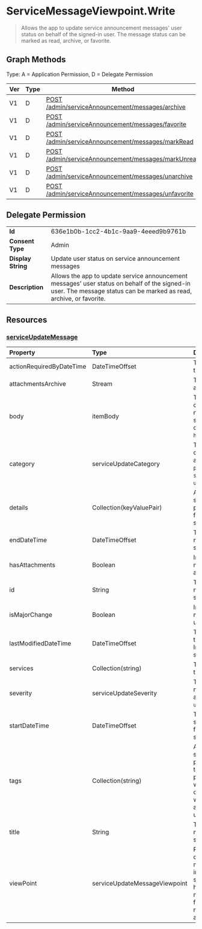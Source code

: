 # ServiceMessageViewpoint.Write

> Allows the app to update service announcement messages' user status on behalf of the signed-in user. The message status can be marked as read, archive, or favorite.
## Graph Methods

Type: A = Application Permission, D = Delegate Permission

|Ver|Type|Method|
|-------|----|------|
|V1|D|[POST /admin/serviceAnnouncement/messages/archive](https://docs.microsoft.com/graph/api/serviceupdatemessage-archive?view=graph-rest-1.0&tabs=http)|
|V1|D|[POST /admin/serviceAnnouncement/messages/favorite](https://docs.microsoft.com/graph/api/serviceupdatemessage-favorite?view=graph-rest-1.0&tabs=http)|
|V1|D|[POST /admin/serviceAnnouncement/messages/markRead](https://docs.microsoft.com/graph/api/serviceupdatemessage-markread?view=graph-rest-1.0&tabs=http)|
|V1|D|[POST /admin/serviceAnnouncement/messages/markUnread](https://docs.microsoft.com/graph/api/serviceupdatemessage-markunread?view=graph-rest-1.0&tabs=http)|
|V1|D|[POST /admin/serviceAnnouncement/messages/unarchive](https://docs.microsoft.com/graph/api/serviceupdatemessage-unarchive?view=graph-rest-1.0&tabs=http)|
|V1|D|[POST /admin/serviceAnnouncement/messages/unfavorite](https://docs.microsoft.com/graph/api/serviceupdatemessage-unfavorite?view=graph-rest-1.0&tabs=http)|
## Delegate Permission
|||
|-|-|
|**Id**|636e1b0b-1cc2-4b1c-9aa9-4eeed9b9761b|
|**Consent Type**|Admin|
|**Display String**|Update user status on service announcement messages|
|**Description**|Allows the app to update service announcement messages' user status on behalf of the signed-in user. The message status can be marked as read, archive, or favorite.|
## Resources
### [serviceUpdateMessage ](https://docs.microsoft.com/graph/api/resources/serviceupdatemessage?view=graph-rest-1.0&tabs=http)
|Property|Type|Description|
|:---|:---|:---|
|actionRequiredByDateTime|DateTimeOffset|The expected deadline of the action for the message.|
|attachmentsArchive|Stream|The zip file that contains all attachments for a message.|
|body|itemBody|The content type and content of the service message body. The supported value for the contentType property is `html`.|
|category|serviceUpdateCategory|The service message category. Possible values are: `preventOrFixIssue`, `planForChange`, `stayInformed`, `unknownFutureValue`.|
|details|Collection(keyValuePair)|Additional details about service message. This property doesn't support filters. Inherited from serviceAnnouncementBase.|
|endDateTime|DateTimeOffset|The end time of the service message. Inherited from serviceAnnouncementBase.|
|hasAttachments|Boolean|Indicates whether the message has any attachment.|
|id|String|The id of the service message. Inherited from serviceAnnouncementBase.|
|isMajorChange|Boolean|Indicates whether the message describes a major update for the service.|
|lastModifiedDateTime|DateTimeOffset|The last modified time of the service message. Inherited from serviceAnnouncementBase.|
|services|Collection(string)|The affected services by the service message.|
|severity|serviceUpdateSeverity|The severity of the service message. Possible values are: `normal`, `high`, `critical`, `unknownFutureValue`.|
|startDateTime|DateTimeOffset|The start time of the service message. Inherited from serviceAnnouncementBase.|
|tags|Collection(string)|A collection of tags for the service message. Tags are provided by the service team/support team who post the message to tell whether this message contains privacy data, or whether this message is for a service new feature update, and so on.|
|title|String|The title of the service message. Inherited from serviceAnnouncementBase.|
|viewPoint|serviceUpdateMessageViewpoint|Represents user viewpoints data of the service message. This data includes message status such as whether the user has archived, read, or marked the message as favorite. This property is null when accessed with application permissions.|
